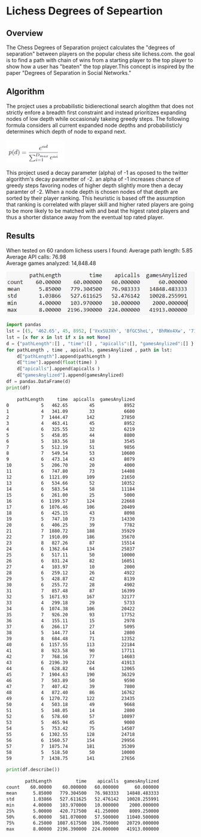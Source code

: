 <h1> Lichess Degrees of Sepeartion</h1>

<h2> Overview</h2>

The Chess Degrees of Separation project calculates the "degrees of separation" between players on the popular chess site lichess.com. the goal is to find a path with chain of wins from a starting player to the top player to show how a user has "beaten" the top player.This concept is inspired by the paper "Degrees of Separation in Social Networks."

<h2>Algorithm</h2>

The project uses a probabilistic bidierectional search alogithm that does not strictly enfore a breadth first constraint and instead prioritizes expanding nodes of low depth while occasionaly takeing greedy steps. The following formula considers all current expanded node depths and probabilisticly determines which depth of node to expand next.

![image.png](image1.PNG)

This project used a decay parameter (alpha) of -1 as oposed to the twitter algorithm's decay parametter of -2. an alpha of -1 increases chance of greedy steps favoring nodes of higher depth slightly more then a decay paramter of -2. When a node depth is chosen nodes of that depth are sorted by their player ranking. This heuristic is based off the assumption that ranking is correlated with player skill and higher rated players are going to be more likely to be matched with and beat the higest rated players and thus a shorter distance away from the eventual top rated player. 

<h2> Results</h2>

When tested on 60 random lichess users I found:
Average path length: 5.85\
Average API calls: 76.98\
Average games analyzed: 14,848.48

![image.png](results.PNG)


```python
import pandas
lst = [(5, '462.65', 45, 8952, ['VxxSUJXh', 'BfGC5heL', 'BhRWx4Xw', '71iAZQeC', '70Gjah7L']), (4, '341.09', 33, 6600, ['azbQLmZM', 'gdEIEmfL', 'NRFBhar0', '2QQHmcnC']), (7, '1444.47', 142, 27850, ['AbPj0Yvs', 'vXwWniQm', 'AjrPXQMm', 'SCHgkbj8', '5nVPua2c', 'pgMZoC6p', 'kHzZLMXD']), (4, '463.41', 45, 8952, ['6MbS3Bu2', 'JuueMO0B', 'WtidaK0x', 'wxGU9kgC']), (6, '325.55', 32, 6219, ['Wgl8iD6U', 'Er5za1PA', 'pyj2WyO0', 'HuahfbiR', 'Cu1tYeFz', 'b5lfRyVA']), (5, '458.05', 44, 8800, ['vIY47btF', 'f319CyWD', 'bKvGu7EK', '27HDtUDv', 'b5lfRyVA']), (5, '183.56', 18, 3545, ['7BU7ZszI', '3JQYqdCZ', 'ht0n6xbk', 'vN8ck1Oi', 'jOMUHlUr']), (5, '512.19', 51, 9856, ['6MbS3Bu2', 'b5G0bvHO', 'aP9Kn7Y4', 'q0LxW7Na', 'JlzLz1VT']), (7, '549.54', 53, 10600, ['WFG7GvQf', '8mW6XAAv', '00vtNamV', 'qTi3nDlr', 'vAne0m3H', 'KD2xFmMf', 'EJGuzlRY']), (6, '473.14', 43, 8079, ['WFG7GvQf', '8mW6XAAv', 'XQkohSiP', 'qoEjIUpR', 'WvaZATBU', 'QfO3FuqF']), (5, '206.70', 20, 4000, ['06NusvNP', 'kqhLvqJw', 'zDNRRZCg', 'uZGotwHH', 'b5lfRyVA']), (6, '747.80', 73, 14408, ['Y11Nej4q', 'DyXecVKW', 'cfvjOgpW', 'YZOQA4Iu', 'ofvnBOj7', 'prWUXogW']), (6, '1121.09', 109, 21650, ['34EL7aen', 'RxvQveaV', 'eolwR0ww', 'VVUEFXNl', 'XHyuOu7E', '2QQHmcnC']), (6, '534.66', 52, 10352, ['Jgms4A1T', 'Z4ut8res', '47LKp04J', 'xJiRs20I', 'YvwkP1LK', '2QQHmcnC']), (6, '583.54', 58, 11184, ['fCnH3j5e', '0urjhulW', 'hwi8Qy7x', '9OP2m7l0', '5rnadTEk', 'Q6EIBNtI']), (6, '261.00', 25, 5000, ['b5lfRyVA', 'YcMrA9Va', 'o6auHNu5', '7sGZaM0v', 'gdBYV8WF', 'MufgGwDb']), (6, '1199.57', 124, 22668, ['fsjVmC0S', '30ufL5wi', 'cOpRttlK', 'jHLoZv33', '8mW6XAAv', 'WFG7GvQf']), (6, '1076.46', 106, 20409, ['5vwsRYIA', 'Ooc57mRn', 'ScNAfdPt', 'NLnHqrh5', 'tnrJWMlJ', 'oXd5iwcd']), (6, '425.15', 43, 8098, ['6MbS3Bu2', 'b5G0bvHO', 'jDheFZv5', '4I3yXc4w', 'N2UB6QDi', 'pz3E9Lb1']), (5, '747.10', 73, 14330, ['NdYThwAU', 'SjjC6488', 'aujtDB06', 'XYY6U6vx', 'B7eAm5CS']), (6, '406.25', 39, 7782, ['6MbS3Bu2', 'yPfs4fc0', 'zTzaUDai', '9A78G5i2', 'lDna5Ocy', 'XyBd0Q9w']), (7, '1880.72', 188, 35929, ['OBRYPiJ0', '8uGQVdjM', 'am9gCnVa', 'Y34Mn4rq', 'odUUiWQx', 'EF6hsyKs', 'VxxSUJXh']), (7, '1910.09', 186, 35670, ['gGYTytk3', 'nozIJcug', 'lK8FskD5', 'KZfdg0mJ', 'CzL8kDpN', '52ITtJbQ', 'PgwxbdCX']), (8, '827.26', 87, 15514, ['B7eAm5CS', 'ZWXezYe7', 'Vy9wxXJ7', 'PBsJYWLI', 'XV8WLIY2', 'g1ijuVVP', 'yHcTgysn', 'IBcckXse']), (6, '1362.64', 134, 25837, ['5vwsRYIA', 'jnE8HA8H', 'KSIhWcZZ', 'BYomuhnC', 'GtKjdQcR', 'yLUsiIg8']), (6, '517.11', 50, 10000, ['CIUIr6mE', 'rvicAQYs', 'r1fJfDDw', '1BDtZsdK', 'Crc0nzwW', 'b5lfRyVA']), (6, '831.24', 82, 16051, ['gsU9WcU2', 'hgFhddlS', 'zvDa0z3u', 'VlCeEFpD', 'YCSJeJcA', '2QQHmcnC']), (4, '103.97', 10, 2000, ['2QQHmcnC', 'YCSJeJcA', 'ilDkyw8o', '0Vw2E95R']), (6, '259.12', 26, 4922, ['Vi7obTSJ', 'hZcojKRe', 'CHdbUHC5', 'mc2Hl99K', 'vmRffo3K', 'b5lfRyVA']), None, (5, '428.87', 42, 8139, ['S8DtH4L5', '8nZdGVQS', 'VmYDX7Dr', 'YCSJeJcA', '2QQHmcnC']), (6, '255.72', 28, 4902, ['YXIJSGK4', 'DThnIJqQ', 'IpPz9fsf', 'SU6He0S5', 'YcMrA9Va', 'b5lfRyVA']), None, (7, '857.48', 87, 16399, ['WpPVOEw4', 'ZBZWsdMi', 'lmMQvxHI', 'pOXPdnPh', 'W7q2xEcf', 'C33eGI0m', 'fCnH3j5e']), None, (5, '1671.93', 167, 32177, ['sHOOQID2', 'ylhlhTDp', 'PyeVTBy8', 'pgMZoC6p', 'kHzZLMXD']), None, (4, '299.18', 29, 5733, ['btGjwSpN', 'IJCxCitq', 'S40HhK5u', 'B7eAm5CS']), (6, '1074.38', 106, 20422, ['5vwsRYIA', 'Ooc57mRn', 'ScNAfdPt', 'NLnHqrh5', 'tnrJWMlJ', 'oXd5iwcd']), (7, '926.20', 93, 17752, ['fCnH3j5e', 'mJA43MjJ', 'SgF9IjQK', 'aHgmUMNR', 'hwhZwScP', 'wjtVFdsq', '3LnlrRYl']), (4, '155.11', 15, 2978, ['B7eAm5CS', 'XPZ2JiNM', 'bTDVF0ik', 'apkAVqT8']), (6, '266.17', 27, 5095, ['awjbcbsu', 'XUv9bMcv', 't25WXJQu', 'mxoQa7fP', '0sP7isTx', 'b5lfRyVA']), (5, '144.77', 14, 2800, ['y0xY9OAr', 'WObBZ9DE', 'bLnh4Xd7', 'sGu63GZQ', 'LcswpFh4']), (8, '684.48', 71, 12352, ['zS6sploY', 'SjWDHKEJ', 'bhne8aux', 'QBGlVdRH', 'm2ARtV7J', 'lbMeWggx', 'XJejNctT', 'fCnH3j5e']), (6, '1157.55', 113, 22184, ['B7eAm5CS', '7ccTUqys', 'xinj7d28', 'wycirxKi', 'XMz70LLb', 'k8Mi5Mdr']), (8, '923.58', 90, 17711, ['VxxSUJXh', 'EF6hsyKs', 'odUUiWQx', 'd2mjwvQt', 'koHwnUs9', 'CmTuaM3A', 'JRcl8O2y', 'lY7NRmgX']), (7, '768.16', 77, 14603, ['kHzZLMXD', 'pgMZoC6p', 'RMcvfKC0', '1jnlCNSw', 'BMgDUcaq', '1OoBhqki', '4RB4o2qS']), (6, '2196.39', 224, 41913, ['EYr99Byo', '4fyAgeNI', 'ObIbRjn1', 'li54JNJX', 'XYY6U6vx', 'B7eAm5CS']), (6, '628.82', 64, 12065, ['6MbS3Bu2', 'CLddf0Bh', 'EKQWuyOV', '5FJEVzAh', 'khZnkshN', 'l0DhQX1v']), (7, '1904.63', 190, 36329, ['OBRYPiJ0', '8uGQVdjM', 'am9gCnVa', 'Y34Mn4rq', 'odUUiWQx', 'EF6hsyKs', 'VxxSUJXh']), (7, '503.89', 50, 9590, ['5vwsRYIA', 't2Wvi0rD', 'KfybSB9R', 'OLe4VAms', 'NtyxuOo6', 'aTHHtPA9', 'vpDXPXIg']), (7, '407.42', 39, 7800, ['YAm33IOk', 'tAiBDDP3', 'RmCfWDiv', 'hi8xhJbM', '8rmb8UHb', 'ghEji2s0', '2QQHmcnC']), (4, '872.40', 86, 16762, ['fCnH3j5e', 'bOwvduMZ', 'hGMR7M6A', 'pC09TUcX']), (6, '1270.72', 122, 23435, ['fCnH3j5e', 'mJA43MjJ', 'NnoHDAJN', 'CzL8kDpN', '52ITtJbQ', 'PgwxbdCX']), (4, '503.18', 49, 9668, ['fCnH3j5e', 'mJA43MjJ', 'PTocTGnv', 'DoiLZc5Z']), (5, '148.05', 14, 2800, ['5vwsRYIA', 't2Wvi0rD', 'FMjF7Mi1', 'LPS6Dlm4', 'FkNZAonL']), (6, '578.60', 57, 10897, ['B7eAm5CS', 'ZWXezYe7', 'Fiuntxor', 'T517GJT1', 'IQ5mnWXl', 'm0Y2eYV4']), (5, '465.94', 45, 9000, ['6MbS3Bu2', 'hFVzTCqJ', '1NTutVge', 'QFvlSRAv', 'DS76celi']), (5, '753.42', 75, 14507, ['fCnH3j5e', 'XJejNctT', '0ynMcrvD', 'EBYlBgon', '8UQyX9tq']), (6, '1302.55', 128, 24718, ['pZm0qB3k', 'd5Wy0wAq', 'OHkOJ9CG', 'p5TrRzis', 'mJA43MjJ', 'fCnH3j5e']), (6, '1560.57', 154, 29956, ['B7eAm5CS', 'ZWXezYe7', 'Fiuntxor', 'yIhRrvfk', '0c6NuOYG', 'vHyTQRdJ']), (7, '1875.74', 181, 35309, ['gGYTytk3', 'LYs8vudD', 'tgtjCWZd', 'HzbAnfNs', '2Fb5xa3f', '74IaH1IL', '95iPbKpC']), (5, '518.50', 50, 10000, ['o0rX1kou', 'NJW2clec', 'huIiOJbA', 'Zb0IsVVe', 'fCnH3j5e']), (7, '1438.75', 141, 27656, ['kHzZLMXD', 'pgMZoC6p', 'gj010UWW', 'hiNpj9Py', 'stIam3If', '7xNWdIou', 'u5zkG1EH'])]
lst = [x for x in lst if x is not None]
d = {"pathLength":[] , "time":[] , "apicalls":[], "gamesAnylized":[] }
for pathLength , time , apicalls, gamesAnylized , path in lst:
    d["pathLength"].append(pathLength )
    d["time"].append(float(time) )
    d["apicalls"].append(apicalls )
    d["gamesAnylized"].append(gamesAnylized)
df = pandas.DataFrame(d)
print(df)

```

        pathLength     time  apicalls  gamesAnylized
    0            5   462.65        45           8952
    1            4   341.09        33           6600
    2            7  1444.47       142          27850
    3            4   463.41        45           8952
    4            6   325.55        32           6219
    5            5   458.05        44           8800
    6            5   183.56        18           3545
    7            5   512.19        51           9856
    8            7   549.54        53          10600
    9            6   473.14        43           8079
    10           5   206.70        20           4000
    11           6   747.80        73          14408
    12           6  1121.09       109          21650
    13           6   534.66        52          10352
    14           6   583.54        58          11184
    15           6   261.00        25           5000
    16           6  1199.57       124          22668
    17           6  1076.46       106          20409
    18           6   425.15        43           8098
    19           5   747.10        73          14330
    20           6   406.25        39           7782
    21           7  1880.72       188          35929
    22           7  1910.09       186          35670
    23           8   827.26        87          15514
    24           6  1362.64       134          25837
    25           6   517.11        50          10000
    26           6   831.24        82          16051
    27           4   103.97        10           2000
    28           6   259.12        26           4922
    29           5   428.87        42           8139
    30           6   255.72        28           4902
    31           7   857.48        87          16399
    32           5  1671.93       167          32177
    33           4   299.18        29           5733
    34           6  1074.38       106          20422
    35           7   926.20        93          17752
    36           4   155.11        15           2978
    37           6   266.17        27           5095
    38           5   144.77        14           2800
    39           8   684.48        71          12352
    40           6  1157.55       113          22184
    41           8   923.58        90          17711
    42           7   768.16        77          14603
    43           6  2196.39       224          41913
    44           6   628.82        64          12065
    45           7  1904.63       190          36329
    46           7   503.89        50           9590
    47           7   407.42        39           7800
    48           4   872.40        86          16762
    49           6  1270.72       122          23435
    50           4   503.18        49           9668
    51           5   148.05        14           2800
    52           6   578.60        57          10897
    53           5   465.94        45           9000
    54           5   753.42        75          14507
    55           6  1302.55       128          24718
    56           6  1560.57       154          29956
    57           7  1875.74       181          35309
    58           5   518.50        50          10000
    59           7  1438.75       141          27656
    


```python
print(df.describe())
```

           pathLength         time    apicalls  gamesAnylized
    count    60.00000    60.000000   60.000000      60.000000
    mean      5.85000   779.304500   76.983333   14848.483333
    std       1.03866   527.611625   52.476142   10028.255991
    min       4.00000   103.970000   10.000000    2000.000000
    25%       5.00000   420.717500   41.250000    8009.250000
    50%       6.00000   581.070000   57.500000   11040.500000
    75%       6.25000  1087.617500  106.750000   20729.000000
    max       8.00000  2196.390000  224.000000   41913.000000
    


```python

```
